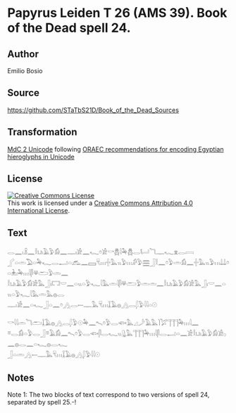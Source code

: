 # Papyrus Leiden T 26 (AMS 39). Book of the Dead spell 24.

## Author 

Emilio Bosio

## Source 

https://github.com/STaTbS21D/Book_of_the_Dead_Sources

## Transformation 

[MdC 2 Unicode](https://statbs21d.github.io/mdc2unicode.html) following [ORAEC recommendations for encoding Egyptian hieroglyphs in Unicode](https://github.com/oraec/recommendations-encoding-hieroglyphs)

## License 

<a rel="license" href="http://creativecommons.org/licenses/by/4.0/"><img alt="Creative Commons License" style="border-width:0" src="https://i.creativecommons.org/l/by/4.0/88x31.png" /></a><br />This work is licensed under a <a rel="license" href="http://creativecommons.org/licenses/by/4.0/">Creative Commons Attribution 4.0 International License</a>.

## Text 

<hiero><rubrum>𓂋𓈖𓏤𓏎𓈖𓎛𓂓𓏤𓄿𓅱𓀁𓈖𓊃𓏤𓀀𓈖𓆑</rubrum>𓏌𓀀𓎡𓆣𓇋𓅆𓆣𓂋𓂡𓆓𓊃𓆑𓁷𓂋𓇯<br>
𓂾𓏏𓏛𓅐𓏏𓅆𓆑𓂋𓂝𓏏𓃹𓈖𓈙𓄛𓏥𓏶𓅓𓏭𓅱𓏥𓀔𓅱𓈗𓃀𓎛𓈖𓏌𓅱𓏛𓀁𓈖𓏶𓅓𓏭𓅱𓏥𓍑𓍑𓏌𓏏𓇔𓏤𓅆𓏥𓇋𓋴𓋬𓂧𓅱𓏛𓈖<br>
𓎛𓂓𓏤𓄿𓅱𓀁𓀀𓅓𓃀𓏤𓉐𓎟𓈖𓏏𓏭𓏏𓅱𓆑𓇋𓅓𓏛𓇋𓋴𓋬𓂧𓅱𓏛𓏛𓈖𓎛𓂓𓏤𓄿𓅱𓀁𓀀𓅓𓃀𓏤𓎟𓈖𓏏𓏭𓏏𓅱𓆑𓇋𓅓𓏛𓅓𓐍𓂋<br>
𓊃𓏤𓀀𓈖𓏏𓆑𓃀𓏏𓈖𓏌𓂻𓂋𓍿𓊃𓅓𓄛𓏥𓆼𓄿𓐍𓂻𓂋𓆄𓅱𓇋𓇋𓏏𓇳<br>
<br>
<rubrum>𓎡𓇋𓇋𓏛𓆓𓂧</rubrum>𓆼𓄿𓐍𓂻𓂋𓆄𓅱𓇳𓅆𓈖𓍇𓏌𓅱𓂋𓆟𓅓𓈎𓌳𓄿𓅓𓌙𓅯𓊹𓊹𓊹𓅆𓏥𓇋𓈖<br>
𓎼𓂋𓀁𓏏𓅱𓂋𓃀𓎼𓄿𓀁𓈖𓍇𓏌𓅱𓂋𓆟𓋴𓂋𓆑𓏭𓊮𓅓𓊹𓊹𓊹𓅆𓏥𓇋𓋴𓂋𓂝𓏏𓈖𓀀𓎛𓂓𓏤𓄿𓅱𓀁𓀀𓊪𓈖𓐍𓂋𓈖𓏏𓆑𓐍𓂋𓆑<br>
𓃀𓏏𓏛𓂻𓍿𓊃𓅓𓄛𓏥𓆼𓄿𓐍𓂻𓆄𓅱𓇋𓇋𓇳<br></hiero>

## Notes 

Note  1: The two blocks of text correspond to two versions of spell 24, separated by spell 25.-!